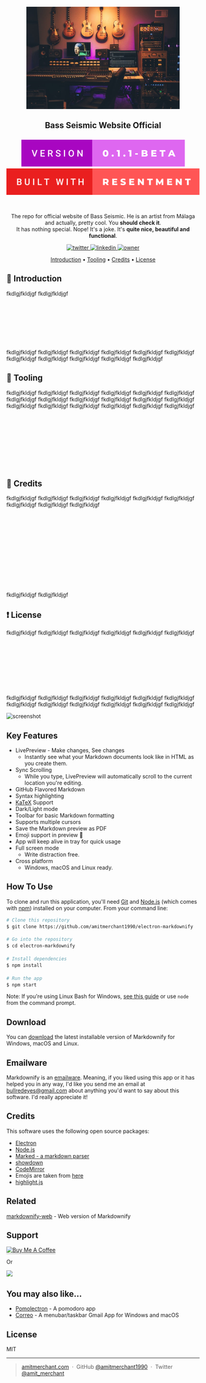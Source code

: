 <h2 align="center">
  <br>
  <img src="https://github.com/ivanmirandastavenuiter/bazz-seismic-website-project/blob/master/src/assets/imgs/bass-seismic-readme.jpg" alt="Bass Seismic" width="400">
  <br>
  <br>
  Bass Seismic Website Official
  <br>
  <br>
    <img src="https://github.com/ivanmirandastavenuiter/bazz-seismic-website-project/blob/master/docs/version.svg">
    <img src="https://github.com/ivanmirandastavenuiter/bazz-seismic-website-project/blob/master/docs/resentment.svg">
  <br>
  <br>
</h2>

<p align="center">
  The repo for official website of Bass Seismic. He is an artist from Málaga and actually, pretty cool. You <b>should check it</b>.
  <br>
  It has nothing special. Nope! It's a joke. It's <b>quite nice, beautiful and functional</b>.
</p>

<p align="center">
  
  <a href="https://twitter.com/im_stavenuiter" target="_blank">
    <img alt="twitter" src="https://img.shields.io/badge/twitter-%23ABA8B2?style=for-the-badge&logo=twitter" />
  </a>

  <a href="https://www.linkedin.com/in/iv%C3%A1n-miranda-stavenuiter-b40412b7/" target="_blank">
    <img alt="linkedin" src="https://img.shields.io/badge/LINKEDIN-%23949396?style=for-the-badge&logo=linkedin" />
  </a>

  <a href="" target="_blank">
    <img alt="owner" src="https://img.shields.io/badge/MKNA-%23C3C3C3?style=for-the-badge" />
  </a>

</p>

<p align="center">
  <a href="#Introduction">Introduction</a> •
  <a href="#tooling">Tooling</a> •
  <a href="#credits">Credits</a> •
  <a href="#license">License</a>
</p>

## 📰 Introduction

fkdlgjfkldjgf
fkdlgjfkldjgf
<br>
<br>
<br>
<br>
<br>
<br>
<br>
<br>
<br>
fkdlgjfkldjgf
fkdlgjfkldjgf
fkdlgjfkldjgf
fkdlgjfkldjgf
fkdlgjfkldjgf
fkdlgjfkldjgf
fkdlgjfkldjgf
fkdlgjfkldjgf
fkdlgjfkldjgf
fkdlgjfkldjgf
fkdlgjfkldjgf

## 🔧 Tooling

fkdlgjfkldjgf
fkdlgjfkldjgf
fkdlgjfkldjgf
fkdlgjfkldjgf
fkdlgjfkldjgf
fkdlgjfkldjgf
fkdlgjfkldjgf
fkdlgjfkldjgf
fkdlgjfkldjgf
fkdlgjfkldjgf
fkdlgjfkldjgf
fkdlgjfkldjgf
fkdlgjfkldjgf
fkdlgjfkldjgf
fkdlgjfkldjgf
fkdlgjfkldjgf
fkdlgjfkldjgf
fkdlgjfkldjgf
<br>
<br>
<br>
<br>
<br>
<br>
<br>
<br>
<br>
<br>
## 👷 Credits

fkdlgjfkldjgf
fkdlgjfkldjgf
fkdlgjfkldjgf
fkdlgjfkldjgf
fkdlgjfkldjgf
fkdlgjfkldjgf
fkdlgjfkldjgf
fkdlgjfkldjgf
fkdlgjfkldjgf<br>
<br>
<br>
<br>
<br>
<br>
<br>
<br>
<br>
<br>
<br>
<br>
<br>

fkdlgjfkldjgf
fkdlgjfkldjgf

## ❗ License

fkdlgjfkldjgf
fkdlgjfkldjgf
fkdlgjfkldjgf
fkdlgjfkldjgf
fkdlgjfkldjgf
fkdlgjfkldjgf
<br>
<br>
<br>
<br>
<br>
<br>
<br>
<br>
<br>
<br>
fkdlgjfkldjgf
fkdlgjfkldjgf
fkdlgjfkldjgf
fkdlgjfkldjgf
fkdlgjfkldjgf
fkdlgjfkldjgf
fkdlgjfkldjgf
fkdlgjfkldjgf
fkdlgjfkldjgf
fkdlgjfkldjgf
fkdlgjfkldjgf
fkdlgjfkldjgf

![screenshot](https://raw.githubusercontent.com/amitmerchant1990/electron-markdownify/master/app/img/markdownify.gif)

## Key Features

* LivePreview - Make changes, See changes
  - Instantly see what your Markdown documents look like in HTML as you create them.
* Sync Scrolling
  - While you type, LivePreview will automatically scroll to the current location you're editing.
* GitHub Flavored Markdown  
* Syntax highlighting
* [KaTeX](https://khan.github.io/KaTeX/) Support
* Dark/Light mode
* Toolbar for basic Markdown formatting
* Supports multiple cursors
* Save the Markdown preview as PDF
* Emoji support in preview :tada:
* App will keep alive in tray for quick usage
* Full screen mode
  - Write distraction free.
* Cross platform
  - Windows, macOS and Linux ready.

## How To Use

To clone and run this application, you'll need [Git](https://git-scm.com) and [Node.js](https://nodejs.org/en/download/) (which comes with [npm](http://npmjs.com)) installed on your computer. From your command line:

```bash
# Clone this repository
$ git clone https://github.com/amitmerchant1990/electron-markdownify

# Go into the repository
$ cd electron-markdownify

# Install dependencies
$ npm install

# Run the app
$ npm start
```

Note: If you're using Linux Bash for Windows, [see this guide](https://www.howtogeek.com/261575/how-to-run-graphical-linux-desktop-applications-from-windows-10s-bash-shell/) or use `node` from the command prompt.


## Download

You can [download](https://github.com/amitmerchant1990/electron-markdownify/releases/tag/v1.2.0) the latest installable version of Markdownify for Windows, macOS and Linux.

## Emailware

Markdownify is an [emailware](https://en.wiktionary.org/wiki/emailware). Meaning, if you liked using this app or it has helped you in any way, I'd like you send me an email at <bullredeyes@gmail.com> about anything you'd want to say about this software. I'd really appreciate it!

## Credits

This software uses the following open source packages:

- [Electron](http://electron.atom.io/)
- [Node.js](https://nodejs.org/)
- [Marked - a markdown parser](https://github.com/chjj/marked)
- [showdown](http://showdownjs.github.io/showdown/)
- [CodeMirror](http://codemirror.net/)
- Emojis are taken from [here](https://github.com/arvida/emoji-cheat-sheet.com)
- [highlight.js](https://highlightjs.org/)

## Related

[markdownify-web](https://github.com/amitmerchant1990/markdownify-web) - Web version of Markdownify

## Support

<a href="https://www.buymeacoffee.com/5Zn8Xh3l9" target="_blank"><img src="https://www.buymeacoffee.com/assets/img/custom_images/purple_img.png" alt="Buy Me A Coffee" style="height: 41px !important;width: 174px !important;box-shadow: 0px 3px 2px 0px rgba(190, 190, 190, 0.5) !important;-webkit-box-shadow: 0px 3px 2px 0px rgba(190, 190, 190, 0.5) !important;" ></a>

<p>Or</p> 

<a href="https://www.patreon.com/amitmerchant">
	<img src="https://c5.patreon.com/external/logo/become_a_patron_button@2x.png" width="160">
</a>

## You may also like...

- [Pomolectron](https://github.com/amitmerchant1990/pomolectron) - A pomodoro app
- [Correo](https://github.com/amitmerchant1990/correo) - A menubar/taskbar Gmail App for Windows and macOS

## License

MIT

---

> [amitmerchant.com](https://www.amitmerchant.com) &nbsp;&middot;&nbsp;
> GitHub [@amitmerchant1990](https://github.com/amitmerchant1990) &nbsp;&middot;&nbsp;
> Twitter [@amit_merchant](https://twitter.com/amit_merchant)
